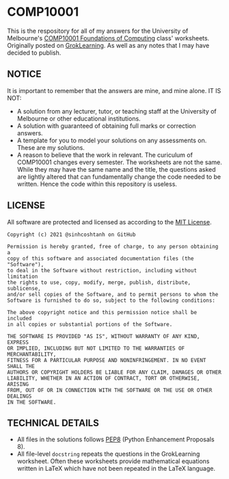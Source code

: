 # COMP10001

This is the respository for all of my answers for the University of Melbourne's [COMP10001 Foundations of Computing](https://handbook.unimelb.edu.au/subjects/comp10001) class' worksheets. Originally posted on [GrokLearning](https://groklearning.com/). As well as any notes that I may have decided to publish.

## NOTICE
It is important to remember that the answers are mine, and mine alone. IT IS NOT:

* A solution from any lecturer, tutor, or teaching staff at the University of Melbourne or other educational institutions.
* A solution with guaranteed of obtaining full marks or correction answers.
* A template for you to model your solutions on any assessments on. These are my solutions.
* A reason to believe that the work in relevant. The curiculum of COMP10001 changes every semester. The worksheets are not the same. While they may have the same name and the title, the questions asked are lightly altered that can fundamentally change the code needed to be written. Hence the code within this repository is useless.

## LICENSE
All software are protected and licensed as according to the [MIT License](https://opensource.org/licenses/MIT).
```
Copyright (c) 2021 @sinhcoshtanh on GitHub

Permission is hereby granted, free of charge, to any person obtaining a 
copy of this software and associated documentation files (the "Software"), 
to deal in the Software without restriction, including without limitation 
the rights to use, copy, modify, merge, publish, distribute, sublicense, 
and/or sell copies of the Software, and to permit persons to whom the 
Software is furnished to do so, subject to the following conditions:

The above copyright notice and this permission notice shall be included 
in all copies or substantial portions of the Software.

THE SOFTWARE IS PROVIDED "AS IS", WITHOUT WARRANTY OF ANY KIND, EXPRESS 
OR IMPLIED, INCLUDING BUT NOT LIMITED TO THE WARRANTIES OF MERCHANTABILITY, 
FITNESS FOR A PARTICULAR PURPOSE AND NONINFRINGEMENT. IN NO EVENT SHALL THE 
AUTHORS OR COPYRIGHT HOLDERS BE LIABLE FOR ANY CLAIM, DAMAGES OR OTHER 
LIABILITY, WHETHER IN AN ACTION OF CONTRACT, TORT OR OTHERWISE, ARISING 
FROM, OUT OF OR IN CONNECTION WITH THE SOFTWARE OR THE USE OR OTHER DEALINGS 
IN THE SOFTWARE.
```

## TECHNICAL DETAILS
* All files in the solutions follows [PEP8](https://www.python.org/dev/peps/pep-0008/) (Python Enhancement Proposals 8). 
* All file-level `docstring` repeats the questions in the GrokLearning worksheet. Often these worksheets provide mathematical equations written in LaTeX which have not been repeated in the LaTeX language.
